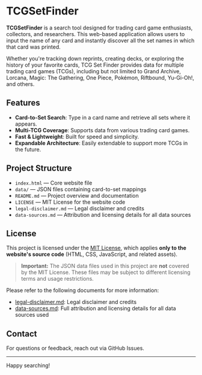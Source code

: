 # TCGSetFinder

**TCGSetFinder** is a search tool designed for trading card game enthusiasts, collectors, and researchers. This web-based application allows users to input the name of any card and instantly discover all the set names in which that card was printed.

Whether you're tracking down reprints, creating decks, or exploring the history of your favorite cards, TCG Set Finder provides data for multiple trading card games (TCGs), including but not limited to Grand Archive, Lorcana, Magic: The Gathering, One Piece, Pokémon, Riftbound, Yu-Gi-Oh!, and others.

## Features

- **Card-to-Set Search**: Type in a card name and retrieve all sets where it appears.
- **Multi-TCG Coverage**: Supports data from various trading card games.
- **Fast & Lightweight**: Built for speed and simplicity.
- **Expandable Architecture**: Easily extendable to support more TCGs in the future.

## Project Structure

- `index.html` — Core website file
- `data/` — JSON files containing card-to-set mappings
- `README.md` — Project overview and documentation
- `LICENSE` — MIT License for the website code
- `legal-disclaimer.md` — Legal disclaimer and credits
- `data-sources.md` — Attribution and licensing details for all data sources

## License

This project is licensed under the [MIT License](LICENSE), which applies **only to the website's source code** (HTML, CSS, JavaScript, and related assets).

> **Important:** The JSON data files used in this project are **not** covered by the MIT License. These files may be subject to different licensing terms and usage restrictions.

Please refer to the following documents for more information:

- [legal-disclaimer.md](legal-disclaimer.md): Legal disclaimer and credits
- [data-sources.md](data-sources.md): Full attribution and licensing details for all data sources used

## Contact

For questions or feedback, reach out via GitHub Issues.

---

Happy searching!

